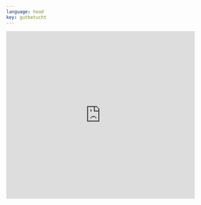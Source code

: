 ```yaml
---
language: head
key: gutbetucht
---
```

<iframe src="https://www.google.com/maps/embed?pb=!1m18!1m12!1m3!1d17066.80247879129!2d8.563224080314829!3d47.40605019838342!2m3!1f0!2f0!3f0!3m2!1i1024!2i768!4f13.1!3m3!1m2!1s0x479aa0603ee13451%3A0xd3cef17bde9596f2!2sGut+Betucht!5e0!3m2!1sen!2sch!4v1515958515059" width="100%" height="450" frameborder="0" style="border:0" allowfullscreen></iframe>